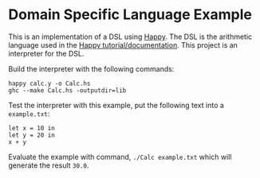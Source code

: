 # Domain Specific Language Example

This is an implementation of a DSL using [Happy](https://www.haskell.org/happy/).
The DSL is the arithmetic language used in the [Happy tutorial/documentation](https://www.haskell.org/happy/doc/html/sec-using.html).
This project is an interpreter for the DSL.

Build the interpreter with the following commands:

```
happy calc.y -o Calc.hs
ghc --make Calc.hs -outputdir=lib
```

Test the interpreter with this example, put the following text into a `example.txt`:

```
let x = 10 in 
let y = 20 in 
x + y
```

Evaluate the example with command, `./Calc example.txt` which will generate the result `30.0`.
